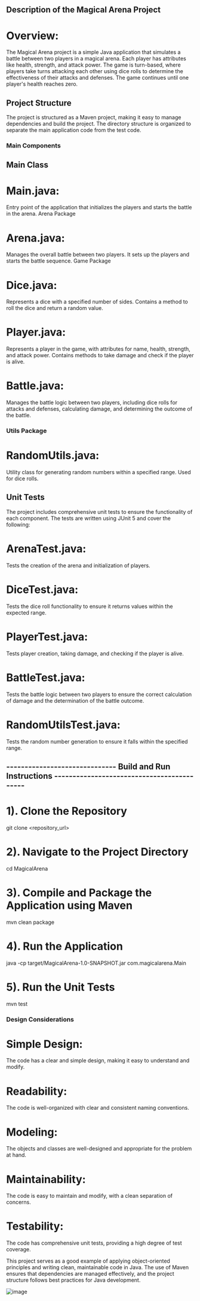## Description of the Magical Arena Project

# Overview:

The Magical Arena project is a simple Java application that simulates a battle between two players in a magical arena. Each player has attributes like health, strength, and attack power. The game is turn-based, where players take turns attacking each other using dice rolls to determine the effectiveness of their attacks and defenses. The game continues until one player's health reaches zero.

## Project Structure
The project is structured as a Maven project, making it easy to manage dependencies and build the project. The directory structure is organized to separate the main application code from the test code.


### Main Components 

## Main Class

# Main.java: 
Entry point of the application that initializes the players and starts the battle in the arena.
Arena Package

# Arena.java: 
Manages the overall battle between two players. It sets up the players and starts the battle sequence.
Game Package

# Dice.java: 
Represents a dice with a specified number of sides. Contains a method to roll the dice and return a random value.
# Player.java: 
Represents a player in the game, with attributes for name, health, strength, and attack power. Contains methods to take damage and check if the player is alive.
# Battle.java:
Manages the battle logic between two players, including dice rolls for attacks and defenses, calculating damage, and determining the outcome of the battle.

### Utils Package

# RandomUtils.java: 
Utility class for generating random numbers within a specified range. Used for dice rolls.

## Unit Tests
The project includes comprehensive unit tests to ensure the functionality of each component. The tests are written using JUnit 5 and cover the following:

# ArenaTest.java: 
Tests the creation of the arena and initialization of players.
# DiceTest.java: 
Tests the dice roll functionality to ensure it returns values within the expected range.
# PlayerTest.java: 
Tests player creation, taking damage, and checking if the player is alive.
# BattleTest.java: 
Tests the battle logic between two players to ensure the correct calculation of damage and the determination of the battle outcome.
# RandomUtilsTest.java: 
Tests the random number generation to ensure it falls within the specified range.



## ------------------------------ Build and Run Instructions -------------------------------------------

# 1). Clone the Repository
git clone <repository_url>

# 2). Navigate to the Project Directory
cd MagicalArena

# 3). Compile and Package the Application using Maven
mvn clean package

# 4). Run the Application
java -cp target/MagicalArena-1.0-SNAPSHOT.jar com.magicalarena.Main

# 5). Run the Unit Tests
mvn test


### Design Considerations

# Simple Design:   
The code has a clear and simple design, making it easy to understand and modify.
# Readability: 
The code is well-organized with clear and consistent naming conventions.
# Modeling: 
The objects and classes are well-designed and appropriate for the problem at hand.
# Maintainability: 
The code is easy to maintain and modify, with a clean separation of concerns.
# Testability: 
The code has comprehensive unit tests, providing a high degree of test coverage.

This project serves as a good example of applying object-oriented principles and writing clean, maintainable code in Java. The use of Maven ensures that dependencies are managed effectively, and the project structure follows best practices for Java development.










![image](https://github.com/Yuvraj-2060/Magical_Arena_Assignment/assets/103349788/3e9d0397-80e0-4ed1-994b-331c75f49407)

